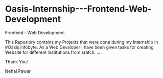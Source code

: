 # Oasis-Internship---Frontend-Web-Development
Frontend - Web Development

This  Reposiory contains my Projects that were done during my Internship in #Oasis infobyte.
As a Web Developer I have been given tasks for creating Website for different Institutions from sratch.
....

Thank You!

Nehal Pawar
